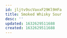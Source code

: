 ```yaml
---
id: jljtv9scVaxxF29Kl9HFa
title: Smoked Whisky Sour
desc: ''
updated: 1632629511688
created: 1632629511688
---
```


